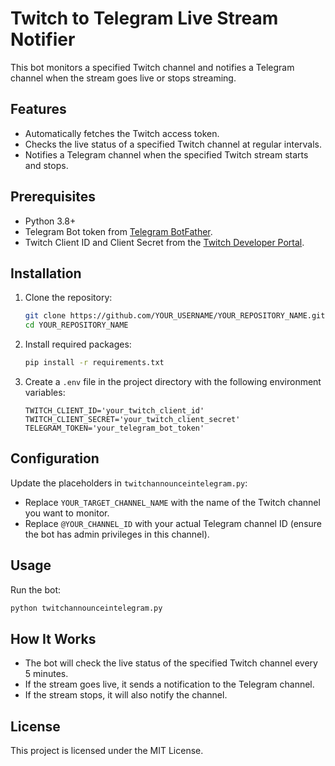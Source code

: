 
# Twitch to Telegram Live Stream Notifier

This bot monitors a specified Twitch channel and notifies a Telegram channel when the stream goes live or stops streaming.

## Features
- Automatically fetches the Twitch access token.
- Checks the live status of a specified Twitch channel at regular intervals.
- Notifies a Telegram channel when the specified Twitch stream starts and stops.

## Prerequisites
- Python 3.8+
- Telegram Bot token from [Telegram BotFather](https://core.telegram.org/bots#botfather).
- Twitch Client ID and Client Secret from the [Twitch Developer Portal](https://dev.twitch.tv/console).

## Installation

1. Clone the repository:
   ```bash
   git clone https://github.com/YOUR_USERNAME/YOUR_REPOSITORY_NAME.git
   cd YOUR_REPOSITORY_NAME
   ```

2. Install required packages:
   ```bash
   pip install -r requirements.txt
   ```

3. Create a `.env` file in the project directory with the following environment variables:

   ```env
   TWITCH_CLIENT_ID='your_twitch_client_id'
   TWITCH_CLIENT_SECRET='your_twitch_client_secret'
   TELEGRAM_TOKEN='your_telegram_bot_token'
   ```

## Configuration

Update the placeholders in `twitchannounceintelegram.py`:
- Replace `YOUR_TARGET_CHANNEL_NAME` with the name of the Twitch channel you want to monitor.
- Replace `@YOUR_CHANNEL_ID` with your actual Telegram channel ID (ensure the bot has admin privileges in this channel).

## Usage

Run the bot:
```bash
python twitchannounceintelegram.py
```

## How It Works

- The bot will check the live status of the specified Twitch channel every 5 minutes.
- If the stream goes live, it sends a notification to the Telegram channel.
- If the stream stops, it will also notify the channel.

## License

This project is licensed under the MIT License.
